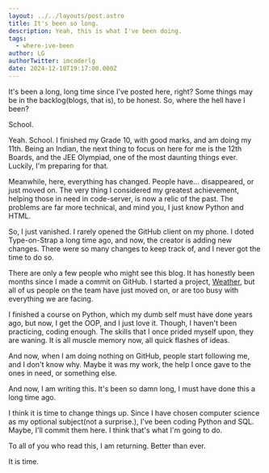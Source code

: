 ```yaml
---
layout: ../../layouts/post.astro
title: It's been so long.
description: Yeah, this is what I've been doing.
tags:
  - where-ive-been
author: LG
authorTwitter: imcoderlg
date: 2024-12-18T19:17:00.000Z
---
```

It's been a long, long time since I've posted here, right? Some things may be in the backlog(blogs, that is), to be honest.
So, where the hell have I been?

School.

Yeah. School. I finished my Grade 10, with good marks, and am doing my 11th. Being an Indian, the next thing to focus on here for me is the 12th Boards, and the JEE Olympiad, one of the most daunting things ever. Luckily, I'm preparing for that.

Meanwhile, here, everything has changed. People have... disappeared, or just moved on. The very thing I considered my greatest achievement, helping those in need in code-server, is now a relic of the past. The problems are far more technical, and mind you, I just know Python and HTML.

So, I just vanished. I rarely opened the GitHub client on my phone. I doted Type-on-Strap a long time ago, and now, the creator is adding new changes. There were so many changes to keep track of, and I never got the time to do so.

There are only a few people who might see this blog. It has honestly been months since I made a commit on GitHub. I started a project, [Weather](https://github.com/Futura-Py/weather), but all of us people on the team have just moved on, or are too busy with everything we are facing.

I finished a course on Python, which my dumb self must have done years ago, but now, I get the OOP, and I just love it. Though, I haven't been practicing, coding enough. The skills that I once prided myself upon, they are waning. It is all muscle memory now, all quick flashes of ideas.

And now, when I am doing nothing on GitHub, people start following me, and I don't know why. Maybe it was my work, the help I once gave to the ones in need, or something else.

And now, I am writing this. It's been so damn long, I must have done this a long time ago.

I think it is time to change things up. Since I have chosen computer science as my optional subject(not a surprise.), I've been coding Python and SQL. Maybe, I'll commit them here. I think that's what I'm going to do.

To all of you who read this, I am returning. Better than ever.

It is time.
